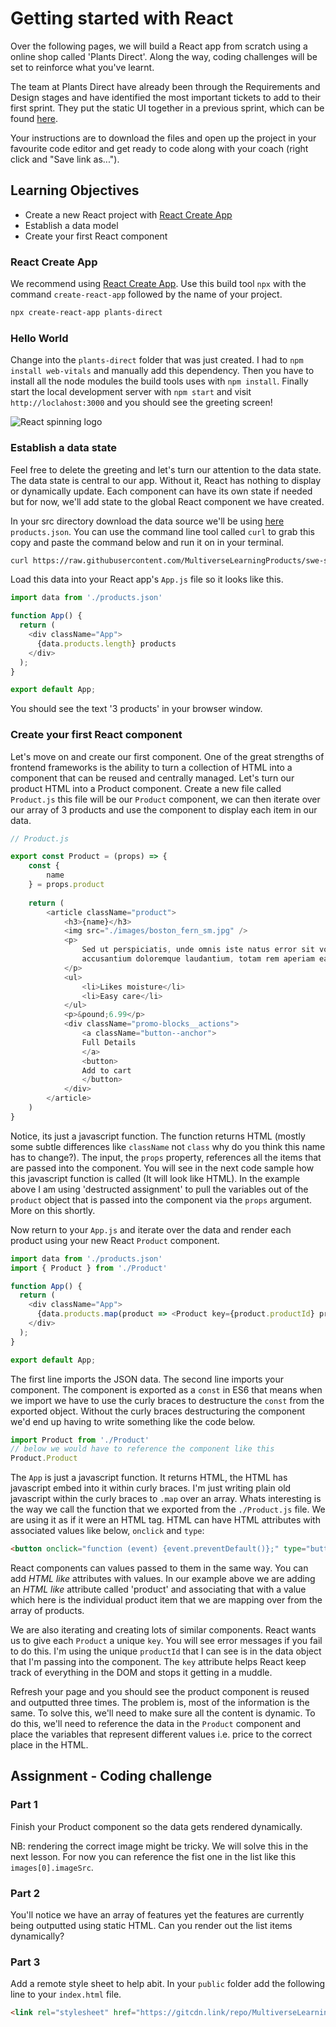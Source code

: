 # Getting started with React

Over the following pages, we will build a React app from scratch using a online shop called 'Plants Direct'. Along the way, coding challenges will be set to reinforce what you've learnt.

The team at Plants Direct have already been through the Requirements and Design stages and have identified the most important tickets to add to their first sprint. They put the static UI together in a previous sprint, which can be found [here](https://github.com/MultiverseLearningProducts/swe-solutions/tree/main/swe2/mod1/starter).

Your instructions are to download the files and open up the project in your favourite code editor and get ready to code along with your coach (right click and "Save link as...").

## Learning Objectives

- Create a new React project with [React Create App](https://github.com/facebook/create-react-app)
- Establish a data model
- Create your first React component

### React Create App

We recommend using [React Create App](https://github.com/facebook/create-react-app). Use this build tool `npx` with the command `create-react-app` followed by the name of your project.

```sh
npx create-react-app plants-direct
```

### Hello World

Change into the `plants-direct` folder that was just created. I had to `npm install web-vitals` and manually add this dependency. Then you have to install all the node modules the build tools uses with `npm install`. Finally start the local development server with `npm start` and visit `http://loclahost:3000` and you should see the greeting screen!

![React spinning logo](https://gfycat.com/bestmeagerhoki)

### Establish a data state

Feel free to delete the greeting and let's turn our attention to the data state. The data state is central to our app. Without it, React has nothing to display or dynamically update. Each component can have its own state if needed but for now, we'll add state to the global React component we have created.

In your src directory download the data source we'll be using [here](https://raw.githubusercontent.com/MultiverseLearningProducts/swe-solutions/main/swe2/mod1/starter/cdn/src/json/app.json) `products.json`. You can use the command line tool called `curl` to grab this copy and paste the command below and run it on in your terminal.

```sh
curl https://raw.githubusercontent.com/MultiverseLearningProducts/swe-solutions/main/swe2/mod1/starter/cdn/src/json/app.json --output ./src/products.json
```

Load this data into your React app's `App.js` file so it looks like this.

```javascript
import data from './products.json'

function App() {
  return (
    <div className="App">
      {data.products.length} products
    </div>
  );
}

export default App;
```

You should see the text '3 products' in your browser window.

### Create your first React component

Let's move on and create our first component. One of the great strengths of frontend frameworks is the ability to turn a collection of HTML into a component that can be reused and centrally managed. Let's turn our product HTML into a Product component. Create a new file called `Product.js` this file will be our `Product` component, we can then iterate over our array of 3 products and use the component to display each item in our data.

```javascript
// Product.js

export const Product = (props) => {
    const {
        name
    } = props.product
    
    return (
        <article className="product">
            <h3>{name}</h3>
            <img src="./images/boston_fern_sm.jpg" />
            <p>
                Sed ut perspiciatis, unde omnis iste natus error sit voluptatem
                accusantium doloremque laudantium, totam rem aperiam eaque ipsa
            </p>
            <ul>
                <li>Likes moisture</li>
                <li>Easy care</li>
            </ul>
            <p>&pound;6.99</p>
            <div className="promo-blocks__actions">
                <a className="button--anchor">
                Full Details
                </a>        
                <button>
                Add to cart
                </button>
            </div>            
        </article>
    )
}
```

Notice, its just a javascript function. The function returns HTML (mostly some subtle differences like `className` not `class` why do you think this name has to change?). The input, the `props` property, references all the items that are passed into the component. You will see in the next code sample how this javascript function is called (It will look like HTML). In the example above I am using 'destructed assignment' to pull the variables out of the `product` object that is passed into the component via the `props` argument. More on this shortly.

Now return to your `App.js` and iterate over the data and render each product using your new React `Product` component.

```javascript
import data from './products.json'
import { Product } from './Product'

function App() {
  return (
    <div className="App">
      {data.products.map(product => <Product key={product.productId} product={product} />)}
    </div>
  );
}

export default App;
```
The first line imports the JSON data. The second line imports your component. The component is exported as a `const` in ES6 that means when we import we have to use the curly braces to destructure the `const` from the exported object. Without the curly braces destructuring the component we'd end up having to write something like the code below.

```javascript
import Product from './Product'
// below we would have to reference the component like this
Product.Product
```

The `App` is just a javascript function. It returns HTML, the HTML has javascript embed into it within curly braces. I'm just writing plain old javascript within the curly braces to `.map` over an array. Whats interesting is the way we call the function that we exported from the `./Product.js` file. We are using it as if it were an HTML tag. HTML can have HTML attributes with associated values like below, `onclick` and `type`:

```html
<button onclick="function (event) {event.preventDefault()};" type="button">Click Me</button>
```

React components can values passed to them in the same way. You can add _HTML like_ attributes with values. In our example above we are adding an _HTML like_ attribute called 'product' and associating that with a value which here is the individual product item that we are mapping over from the array of products.

We are also iterating and creating lots of similar components. React wants us to give each `Product` a unique `key`. You will see error messages if you fail to do this. I'm using the unique `productId` that I can see is in the data object that I'm passing into the component. The `key` attribute helps React keep track of everything in the DOM and stops it getting in a muddle.

Refresh your page and you should see the product component is reused and outputted three times. The problem is, most of the information is the same. To solve this, we'll need to make sure all the content is dynamic. To do this, we'll need to reference the data in the `Product` component and place the variables that represent different values i.e. price to the correct place in the HTML.

## Assignment - Coding challenge

### Part 1

Finish your Product component so the data gets rendered dynamically.

NB: rendering the correct image might be tricky. We will solve this in the next lesson. For now you can reference the fist one in the list like this `images[0].imageSrc`.

### Part 2

You'll notice we have an array of features yet the features are currently being outputted using static HTML. Can you render out the list items dynamically?

### Part 3

Add a remote style sheet to help abit. In your `public` folder add the following line to your `index.html` file.

```html
<link rel="stylesheet" href="https://gitcdn.link/repo/MultiverseLearningProducts/swe-solutions/main/swe2/mod1/starter/cdn/src/css/styles.css"/>
```
